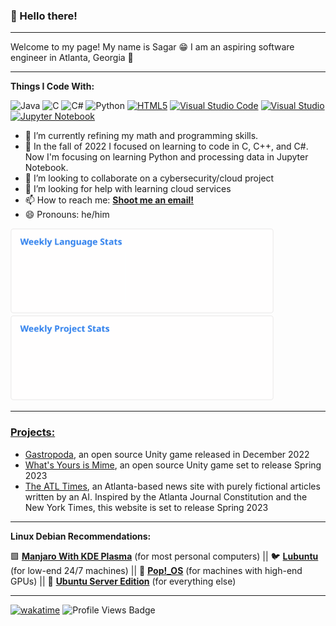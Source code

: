 ### 👋 Hello there!
* * *
Welcome to my page! My name is Sagar 😁 I am an aspiring software engineer in Atlanta, Georgia 🍑
* * *
**Things I Code With:** 

![Java](https://img.shields.io/badge/java-%23ED8B00.svg?style=for-the-badge&logo=java&logoColor=white) ![C](https://img.shields.io/badge/c-%2300599C.svg?style=for-the-badge&logo=c&logoColor=white) ![C#](https://img.shields.io/badge/c%23-%23239120.svg?style=for-the-badge&logo=c-sharp&logoColor=white) ![Python](https://img.shields.io/badge/python-3670A0?style=for-the-badge&logo=python&logoColor=ffdd54) [![HTML5](https://img.shields.io/badge/html5-%23E34F26.svg?style=for-the-badge&logo=html5&logoColor=white)](https://html.spec.whatwg.org/multipage/) [![Visual Studio Code](https://img.shields.io/badge/Visual%20Studio%20Code-0078d7.svg?style=for-the-badge&logo=visual-studio-code&logoColor=white)](https://code.visualstudio.com/) [![Visual Studio](https://img.shields.io/badge/Visual%20Studio-5C2D91.svg?style=for-the-badge&logo=visual-studio&logoColor=white)](https://learn.microsoft.com/en-us/visualstudio/releases/2019/release-notes) [![Jupyter Notebook](https://img.shields.io/badge/jupyter-%23FA0F00.svg?style=for-the-badge&logo=jupyter&logoColor=white)](https://jupyter.org/)

- 🔭 I’m currently refining my math and programming skills.
- 🌱 In the fall of 2022 I focused on learning to code in C, C++, and C#. Now I'm focusing on learning Python and processing data in Jupyter Notebook.
- 👯 I’m looking to collaborate on a cybersecurity/cloud project
- 🤔 I’m looking for help with learning cloud services
- 📫 How to reach me: [**Shoot me an email!**](mailto:sdp2391@gmail.com)
- 😄 Pronouns: he/him

<p float="left">
  <a href="https://github.com/SagarPateI"><img src="https://raw.githubusercontent.com/SagarPateI/SagarPateI/main/images/wakatime_weekly_language_stats.svg" width="421" />
  <a href="https://github.com/SagarPateI"><img src="https://raw.githubusercontent.com/SagarPateI/SagarPateI/main/images/wakatime_weekly_project_stats.svg" width="421" /> 
</p>

* * *
### Projects: 
- [Gastropoda](https://github.com/aimbesi1/gastropoda), an open source Unity game released in December 2022
- [What's Yours is Mime](https://github.com/SagarPateI/WYiM), an open source Unity game set to release Spring 2023
- [The ATL Times](https://github.com/SagarPateI/ATL-News-Project), an Atlanta-based news site with purely fictional articles written by an AI. Inspired by the Atlanta Journal Constitution and the New York Times, this website is set to release Spring 2023 
* * *
**Linux Debian Recommendations:**

🟩 [__Manjaro With KDE Plasma__](https://manjaro.org/download/) (for most personal computers) || 🐦 [__Lubuntu__](https://lubuntu.me/downloads/) (for low-end 24/7 machines) || 🔵 [__Pop!\_OS__](https://pop.system76.com/) (for machines with high-end GPUs) || 🦌 [__Ubuntu Server Edition__](https://ubuntu.com/download/server) (for everything else)
* * *
[![wakatime](https://wakatime.com/badge/user/a797c473-7353-46d1-a418-d6fdb761bbb6.svg)](https://wakatime.com/@a797c473-7353-46d1-a418-d6fdb761bbb6) ![Profile Views Badge](https://komarev.com/ghpvc/?username=SagarPateI&color=ff69b4)
